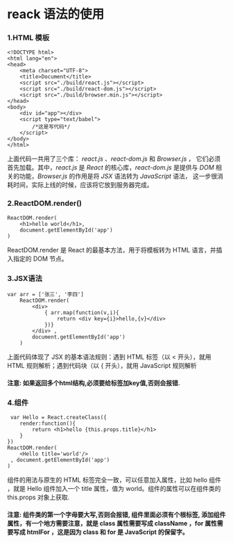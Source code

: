 # reack 语法的使用
### 1.HTML 模板
    <!DOCTYPE html>
    <html lang="en">
    <head>
        <meta charset="UTF-8">
        <title>Document</title>
        <script src="./build/react.js"></script>
        <script src="./build/react-dom.js"></script>
        <script src="./build/browser.min.js"></script>
    </head>
    <body>
        <div id="app"></div>
        <script type="text/babel">
            /*这是写代码*/
        </script>
    </body>
    </html>
上面代码一共用了三个库： *react.js* 、*react-dom.js* 和 *Browser.js* ，
它们必须首先加载。其中，*react.js* 是 *React* 的核心库，*react-dom.js*
是提供与 *DOM* 相关的功能，*Browser.js* 的作用是将 *JSX* 语法转为 *JavaScript* 语法，
这一步很消耗时间，实际上线的时候，应该将它放到服务器完成。
### 2.ReactDOM.render()
    ReactDOM.render(
        <h1>hello world</h1>,
        document.getElementById('app')
    )
ReactDOM.render 是 React 的最基本方法，用于将模板转为 HTML 语言，并插入指定的 DOM 节点。
### 3.JSX语法
    var arr = ['张三', '李四']
        ReactDOM.render(
            <div>
                { arr.map(function(v,i){
                    return <div key={i}>hello,{v}</div>
                })}
            </div> ,
            document.getElementById('app')
        )
上面代码体现了 JSX 的基本语法规则：遇到 HTML 标签（以 < 开头），就用 HTML 规则解析；遇到代码块（以 { 开头），就用 JavaScript 规则解析   
#### 注意: 如果返回多个html结构,必须要给标签加key值,否则会报错.
### 4.组件
     var Hello = React.createClass({
        render:function(){
            return <h1>hello {this.props.title}</h1>   
        }
    })
    ReactDOM.render(
        <Hello title='world'/>
     , document.getElementById('app')
    )
组件的用法与原生的 HTML 标签完全一致，可以任意加入属性，比如 hello 组件 ，就是 Hello 组件加入一个 title 属性，值为 world。组件的属性可以在组件类的 this.props 对象上获取.
#### 注意: 组件类的第一个字母要大写,否则会报错, 组件里面必须有个根标签, 添加组件属性，有一个地方需要注意，就是 class 属性需要写成 className ，for 属性需要写成 htmlFor ，这是因为 class 和 for 是 JavaScript 的保留字。

